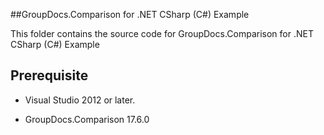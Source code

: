##GroupDocs.Comparison for .NET CSharp (C#) Example

This folder contains the source code for GroupDocs.Comparison for .NET CSharp (C#) Example

## Prerequisite

+ Visual Studio 2012 or later.

+ GroupDocs.Comparison 17.6.0

